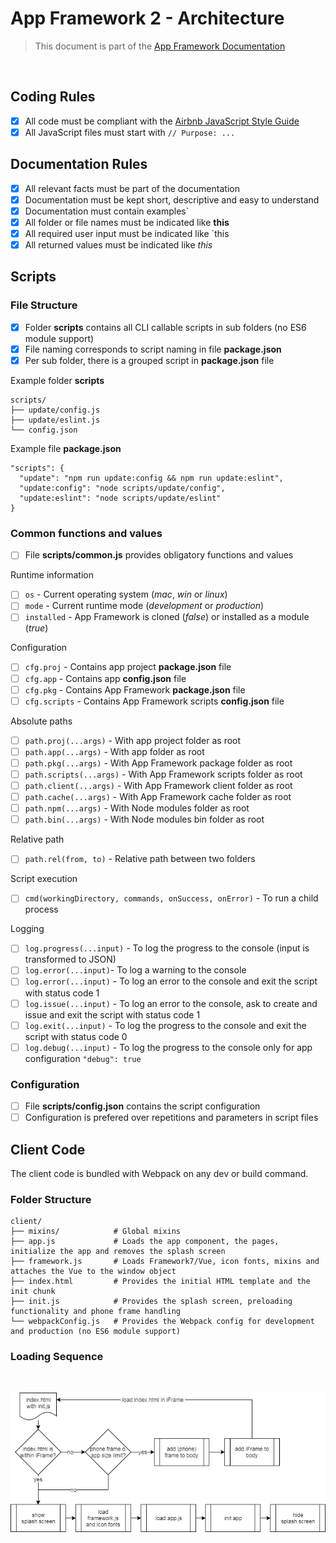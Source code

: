 # App Framework 2 - Architecture

> This document is part of the [App Framework Documentation](../../README_V2.md#documentation)

<br />

## Coding Rules

- [x] All code must be compliant with the [Airbnb JavaScript Style Guide](https://github.com/airbnb/javascript)
- [x] All JavaScript files must start with `// Purpose: ...`

## Documentation Rules

- [x] All relevant facts must be part of the documentation
- [x] Documentation must be kept short, descriptive and easy to understand
- [x] Documentation must contain examples`
- [x] All folder or file names must be indicated like **this**
- [x] All required user input must be indicated like `this
- [x] All returned values must be indicated like *this*

## Scripts

### File Structure

- [x] Folder **scripts** contains all CLI callable scripts in sub folders (no ES6 module support)
- [x] File naming corresponds to script naming in file **package.json**
- [x] Per sub folder, there is a grouped script in **package.json** file

Example folder **scripts**

```
scripts/
├── update/config.js
├── update/eslint.js
└── config.json
```

Example file **package.json**

```
"scripts": {
  "update": "npm run update:config && npm run update:eslint",
  "update:config": "node scripts/update/config",
  "update:eslint": "node scripts/update/eslint"
}
```

### Common functions and values

- [ ] File **scripts/common.js** provides obligatory functions and values

Runtime information

- [ ] `os` - Current operating system (*mac*, *win* or *linux*)
- [ ] `mode` - Current runtime mode (*development* or *production*)
- [ ] `installed` - App Framework is cloned (*false*) or installed as a module (*true*)

Configuration

- [ ] `cfg.proj` - Contains app project **package.json** file
- [ ] `cfg.app` - Contains app **config.json** file
- [ ] `cfg.pkg` - Contains App Framework **package.json** file
- [ ] `cfg.scripts` - Contains App Framework scripts **config.json** file

Absolute paths

- [ ] `path.proj(...args)` - With app project folder as root
- [ ] `path.app(...args)` - With app folder as root
- [ ] `path.pkg(...args)` - With App Framework package folder as root
- [ ] `path.scripts(...args)` - With App Framework scripts folder as root
- [ ] `path.client(...args)` - With App Framework client folder as root
- [ ] `path.cache(...args)` - With App Framework cache folder as root
- [ ] `path.npm(...args)` - With Node modules folder as root
- [ ] `path.bin(...args)` - With Node modules bin folder as root

Relative path

- [ ] `path.rel(from, to)` - Relative path between two folders

Script execution

- [ ] `cmd(workingDirectory, commands, onSuccess, onError)` - To run a child process

Logging

- [ ] `log.progress(...input)` - To log the progress to the console (input is transformed to JSON)
- [ ] `log.error(...input)`- To log a warning to the console
- [ ] `log.error(...input)` - To log an error to the console and exit the script with status code 1
- [ ] `log.issue(...input)` - To log an error to the console, ask to create and issue and exit the script with status code 1
- [ ] `log.exit(...input)` - To log the progress to the console and exit the script with status code 0
- [ ] `log.debug(...input)` - To log the progress to the console only for app configuration `"debug": true`

### Configuration

- [ ] File **scripts/config.json** contains the script configuration
- [ ] Configuration is prefered over repetitions and parameters in script files

## Client Code

The client code is bundled with Webpack on any dev or build command.

### Folder Structure

```
client/
├── mixins/            # Global mixins
├── app.js             # Loads the app component, the pages, initialize the app and removes the splash screen
├── framework.js       # Loads Framework7/Vue, icon fonts, mixins and attaches the Vue to the window object 
├── index.html         # Provides the initial HTML template and the init chunk
├── init.js            # Provides the splash screen, preloading functionality and phone frame handling
└── webpackConfig.js   # Provides the Webpack config for development and production (no ES6 module support)
```

### Loading Sequence

<br />

![Loading Sequence](../../media/loadingSequence.png)
